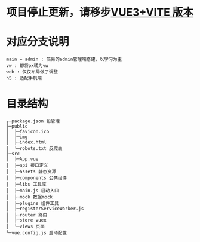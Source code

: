 # 项目停止更新，请移步[VUE3+VITE 版本](https://github.com/chao921125/vue-vite)

# 对应分支说明

```
main = admin : 简易的admin管理端搭建，以学习为主
vw : 即将px转为vw
web : 仅仅布局做了调整
h5 : 适配手机端
```

# 目录结构

```
┌─package.json 包管理
├─public
│  ├─favicon.ico
│  ├─img
│  ├─index.html
│  └─robots.txt 反爬虫
├─src
│  ├─App.vue
│  ├─api 接口定义
│  ├─assets 静态资源
│  ├─components 公共组件
│  ├─libs 工具库
│  ├─main.js 启动入口
│  ├─mock 数据mock
│  ├─plugins 组件工具
│  ├─registerServiceWorker.js
│  ├─router 路由
│  ├─store vuex
│  └─views 页面
└─vue.config.js 启动配置
```
